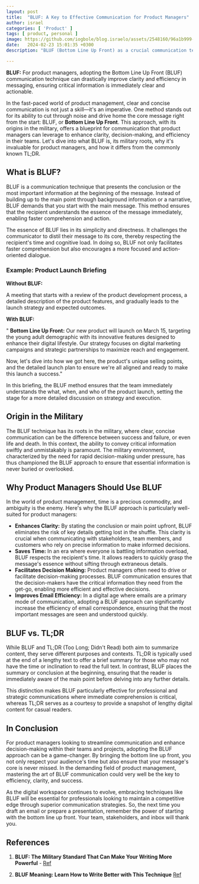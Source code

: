 ```yaml
---
layout: post
title:  "BLUF: A Key to Effective Communication for Product Managers"
author: israel
categories: [ 'Product' ]
tags: [ product, personal ]
image: https://github.com/iogbole/blog.israelo/assets/2548160/96a1b999-622b-4c6c-af58-d94c99ab954c
date:   2024-02-23 15:01:35 +0300
description: "BLUF (Bottom Line Up Front) as a crucial communication technique that enhances clarity and decision-making in product management by presenting the most important information first." 

---
```


**BLUF:** For product managers, adopting the Bottom Line Up Front (BLUF) communication technique can drastically improve clarity and efficiency in messaging, ensuring critical information is immediately clear and actionable.


In the fast-paced world of product management, clear and concise communication is not just a skill—it's an imperative. One method stands out for its ability to cut through noise and drive home the core message right from the start: BLUF, or **Bottom Line Up Front**. This approach, with its origins in the military, offers a blueprint for communication that product managers can leverage to enhance clarity, decision-making, and efficiency in their teams. Let's dive into what BLUF is, its military roots, why it's invaluable for product managers, and how it differs from the commonly known TL;DR.

## What is BLUF?

BLUF is a communication technique that presents the conclusion or the most important information at the beginning of the message. Instead of building up to the main point through background information or a narrative, BLUF demands that you start with the main message. This method ensures that the recipient understands the essence of the message immediately, enabling faster comprehension and action.

The essence of BLUF lies in its simplicity and directness. It challenges the communicator to distil their message to its core, thereby respecting the recipient's time and cognitive load. In doing so, BLUF not only facilitates faster comprehension but also encourages a more focused and action-oriented dialogue.


### Example: Product Launch Briefing

**Without BLUF:**

A meeting that starts with a review of the product development process, a detailed description of the product features, and gradually leads to the launch strategy and expected outcomes.

**With BLUF:**

" **Bottom Line Up Front:** Our new product will launch on March 15, targeting the young adult demographic with its innovative features designed to enhance their digital lifestyle. Our strategy focuses on digital marketing campaigns and strategic partnerships to maximize reach and engagement.

Now, let's dive into how we got here, the product's unique selling points, and the detailed launch plan to ensure we're all aligned and ready to make this launch a success."

In this briefing, the BLUF method ensures that the team immediately understands the what, when, and who of the product launch, setting the stage for a more detailed discussion on strategy and execution.


## Origin in the Military

The BLUF technique has its roots in the military, where clear, concise communication can be the difference between success and failure, or even life and death. In this context, the ability to convey critical information swiftly and unmistakably is paramount. The military environment, characterized by the need for rapid decision-making under pressure, has thus championed the BLUF approach to ensure that essential information is never buried or overlooked.

## Why Product Managers Should Use BLUF

In the world of product management, time is a precious commodity, and ambiguity is the enemy. Here's why the BLUF approach is particularly well-suited for product managers:

- **Enhances Clarity:** By stating the conclusion or main point upfront, BLUF eliminates the risk of key details getting lost in the shuffle. This clarity is crucial when communicating with stakeholders, team members, and customers who rely on precise information to make informed decisions.
- **Saves Time:** In an era where everyone is battling information overload, BLUF respects the recipient's time. It allows readers to quickly grasp the message's essence without sifting through extraneous details.
- **Facilitates Decision Making:** Product managers often need to drive or facilitate decision-making processes. BLUF communication ensures that the decision-makers have the critical information they need from the get-go, enabling more efficient and effective decisions.
- **Improves Email Efficiency:** In a digital age where emails are a primary mode of communication, adopting a BLUF approach can significantly increase the efficiency of email correspondence, ensuring that the most important messages are seen and understood quickly.

## BLUF vs. TL;DR

While BLUF and TL;DR (Too Long; Didn't Read) both aim to summarize content, they serve different purposes and contexts. TL;DR is typically used at the end of a lengthy text to offer a brief summary for those who may not have the time or inclination to read the full text. In contrast, BLUF places the summary or conclusion at the beginning, ensuring that the reader is immediately aware of the main point before delving into any further details.

This distinction makes BLUF particularly effective for professional and strategic communications where immediate comprehension is critical, whereas TL;DR serves as a courtesy to provide a snapshot of lengthy digital content for casual readers.

## In Conclusion

For product managers looking to streamline communication and enhance decision-making within their teams and projects, adopting the BLUF approach can be a game-changer. By bringing the bottom line up front, you not only respect your audience's time but also ensure that your message's core is never missed. In the demanding field of product management, mastering the art of BLUF communication could very well be the key to efficiency, clarity, and success.

As the digital workspace continues to evolve, embracing techniques like BLUF will be essential for professionals looking to maintain a competitive edge through superior communication strategies. So, the next time you draft an email or prepare a presentation, remember the power of starting with the bottom line up front. Your team, stakeholders, and inbox will thank you.


## References

1. **BLUF: The Military Standard That Can Make Your Writing More Powerful** - 
   [Ref](https://www.animalz.co/blog/bluf-the-military-standard/)

2. **BLUF Meaning: Learn How to Write Better with This Technique** 
   [Ref](https://rockcontent.com/blog/bluf-meaning/)
